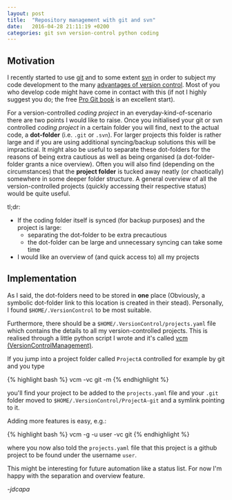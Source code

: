 ```yaml
---
layout: post
title:  "Repository management with git and svn"
date:   2016-04-28 21:11:19 +0200
categories: git svn version-control python coding
---
```


Motivation
----------

I recently started to use
[git](https://en.wikipedia.org/wiki/Git_%28software%29)
 and to some extent
 [svn](https://en.wikipedia.org/wiki/Apache_Subversion)
 in order to subject my
 code development to the many
 [advantages of version control](https://stackoverflow.com/questions/1408450/why-should-i-use-version-control).
Most of you who develop code might have come in contact with this (if not
 I highly suggest you do; the free
 [Pro Git book](https://git-scm.com/book/en/v2) is an excellent start).

For a version-controlled *coding project* in an everyday-kind-of-scenario there
 are two points I would like to raise.
Once you initialised your git or svn controlled *coding project* in a certain
 folder you will find, next to the actual code, a **dot-folder** (i.e. `.git`
 or `.svn`).
For larger projects this folder is rather large and if you are using additional
 syncing/backup solutions this will be impractical.
It might also be useful to separate these dot-folders for the reasons of being
 extra cautious as well as being organised (a dot-folder-folder grants a nice
 overview).
Often you will also find (depending on the circumstances) that the **project
 folder** is tucked away neatly (or chaotically) somewhere in some deeper
 folder structure.
A general overview of all the version-controlled projects (quickly accessing
 their respective status) would be quite useful.

tl;dr:

+ If the coding folder itself is synced (for backup purposes) and the project is large:
    - separating the dot-folder to be extra precautious
    - the dot-folder can be large and unnecessary syncing can take some time
+ I would like an overview of (and quick access to) all my projects


Implementation
--------------

As I said, the dot-folders need to be stored in **one** place (Obviously, a
 symbolic dot-folder link to this location is created in their stead).
Personally, I found `$HOME/.VersionControl` to be most suitable.

Furthermore, there should be a `$HOME/.VersionControl/projects.yaml` file
 which contains the details to all my version-controlled projects.
This is realised through a little python script I wrote and it's called
 [vcm (VersionControlManagement)](https://github.com/jdcapa/VersionControlManagement).

If you jump into a project folder called `ProjectA` controlled for example by
 git and you type

{% highlight bash %}
vcm -vc git -m
{% endhighlight %}

you'll find your project to be added to the `projects.yaml` file and your
 `.git` folder moved to `$HOME/.VersionControl/ProjectA-git` and a symlink
  pointing to it.

Adding more features is easy, e.g.:

{% highlight bash %}
vcm -g -u user -vc git
{% endhighlight %}

where you now also told the `projects.yaml` file that this project is a github
 project to be found under the username `user`.

This might be interesting for future automation like a status list.
For now I'm happy with the separation and overview feature.

*-jdcapa*

